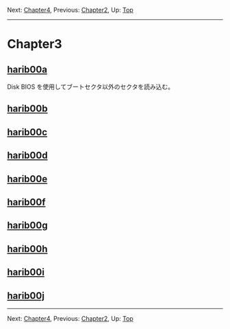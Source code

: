 Next: [Chapter4](chapter4.md), Previous: [Chapter2](chapter2.md), Up: [Top](/README.md)

----

# Chapter3

## [harib00a](harib00a.md)

Disk BIOS を使用してブートセクタ以外のセクタを読み込む。

## [harib00b](harib00b.md)

## [harib00c](harib00c.md)

## [harib00d](harib00d.md)

## [harib00e](harib00e.md)

## [harib00f](harib00f.md)

## [harib00g](harib00g.md)

## [harib00h](harib00h.md)

## [harib00i](harib00i.md)

## [harib00j](harib00j.md)

----

Next: [Chapter4](chapter4.md), Previous: [Chapter2](chapter2.md), Up: [Top](/README.md)
